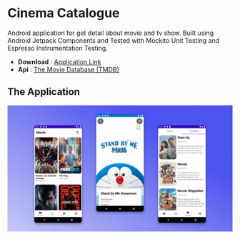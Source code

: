 # Cinema Catalogue

Android application for get detail about movie and tv show. Built using Android Jetpack Components and Tested with Mockito Unit Testing and Espresso Instrumentation Testing.

- **Download** : [Application Link](https://drive.google.com/drive/folders/17EKSYbcQIOC5HwmPMiJye_6iR7GS0OlF?usp=sharing)
- **Api** : [The Movie Database (TMDB)](https://developers.themoviedb.org/3/getting-started/introduction)

## The Application
![Screenshot](https://github.com/zavierferodova/Cinema-Catalogue/blob/master/media/Presentation.jpg?raw=true)
